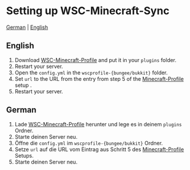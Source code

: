 # Setting up WSC-Minecraft-Sync
[German](#German) | [English](#English)

## English
1. Download [WSC-Minecraft-Profile](https://www.spigotmc.org/resources/wsc-minecraft-profile.105665/) and put it in your `plugins` folder.
2. Restart your server.
3. Open the `config.yml` in the `wscprofile-{bungee/bukkit}` folder.
4. Set `url` to the URL from the entry from step 5 of the [Minecraft-Profile](https://github.com/xXSchrandXx/de.xxschrandxx.wsc.minecraft-profile/blob/main/Setup.md) setup .
5. Restart your server.

## German
1. Lade [WSC-Minecraft-Profile](https://www.spigotmc.org/resources/wsc-minecraft-profile.105665/) herunter und lege es in deinem `plugins` Ordner.
2. Starte deinen Server neu.
3. Öffne die `config.yml` im `wscprofile-{bungee/bukkit}` Ordner.
4. Setze `url` auf die URL vom Eintrag aus Schritt 5 des [Minecraft-Profile](https://github.com/xXSchrandXx/de.xxschrandxx.wsc.minecraft-profile/blob/main/Setup.md) Setups.
5. Starte deinen Server neu.